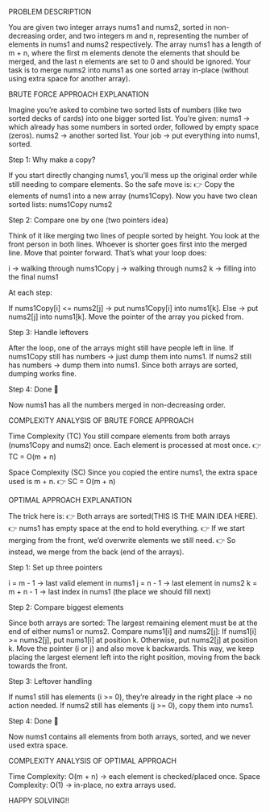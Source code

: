 PROBLEM DESCRIPTION 

You are given two integer arrays nums1 and nums2, sorted in non-decreasing order, and two integers m and n, representing the number of elements in nums1 and nums2 respectively.
The array nums1 has a length of m + n, where the first m elements denote the elements that should be merged, and the last n elements are set to 0 and should be ignored.
Your task is to merge nums2 into nums1 as one sorted array in-place (without using extra space for another array).


BRUTE FORCE APPROACH EXPLANATION


Imagine you’re asked to combine two sorted lists of numbers (like two sorted decks of cards) into one bigger sorted list.
You’re given:
nums1 → which already has some numbers in sorted order, followed by empty space (zeros).
nums2 → another sorted list.
Your job → put everything into nums1, sorted.

Step 1: Why make a copy?

If you start directly changing nums1, you’ll mess up the original order while still needing to compare elements.
So the safe move is:
👉 Copy the elements of nums1 into a new array (nums1Copy).
Now you have two clean sorted lists:
nums1Copy 
nums2

Step 2: Compare one by one (two pointers idea)

Think of it like merging two lines of people sorted by height.
You look at the front person in both lines.
Whoever is shorter goes first into the merged line.
Move that pointer forward.
That’s what your loop does:

i → walking through nums1Copy
j → walking through nums2
k → filling into the final nums1

At each step:

If nums1Copy[i] <= nums2[j] → put nums1Copy[i] into nums1[k].
Else → put nums2[j] into nums1[k].
Move the pointer of the array you picked from.

Step 3: Handle leftovers

After the loop, one of the arrays might still have people left in line.
If nums1Copy still has numbers → just dump them into nums1.
If nums2 still has numbers → dump them into nums1.
Since both arrays are sorted, dumping works fine.

Step 4: Done 🎉

Now nums1 has all the numbers merged in non-decreasing order.


COMPLEXITY ANALYSIS OF BRUTE FORCE APPROACH

Time Complexity (TC)
You still compare elements from both arrays (nums1Copy and nums2) once.
Each element is processed at most once.
👉 TC = O(m + n)

Space Complexity (SC)
Since you copied the entire nums1, the extra space used is m + n.
👉 SC = O(m + n)

OPTIMAL APPROACH EXPLANATION

The trick here is:
👉 Both arrays are sorted(THIS IS THE MAIN IDEA HERE).
👉 nums1 has empty space at the end to hold everything.
👉 If we start merging from the front, we’d overwrite elements we still need.
👉 So instead, we merge from the back (end of the arrays).

Step 1: Set up three pointers

i = m - 1 → last valid element in nums1
j = n - 1 → last element in nums2
k = m + n - 1 → last index in nums1 (the place we should fill next)

Step 2: Compare biggest elements

Since both arrays are sorted:
The largest remaining element must be at the end of either nums1 or nums2.
Compare nums1[i] and nums2[j]:
If nums1[i] >= nums2[j], put nums1[i] at position k.
Otherwise, put nums2[j] at position k.
Move the pointer (i or j) and also move k backwards.
This way, we keep placing the largest element left into the right position, moving from the back towards the front.

Step 3: Leftover handling

If nums1 still has elements (i >= 0), they’re already in the right place → no action needed.
If nums2 still has elements (j >= 0), copy them into nums1.

Step 4: Done 🎉

Now nums1 contains all elements from both arrays, sorted, and we never used extra space.

COMPLEXITY ANALYSIS OF OPTIMAL APPROACH 

Time Complexity: O(m + n) → each element is checked/placed once.
Space Complexity: O(1) → in-place, no extra arrays used.

HAPPY SOLVING!!

